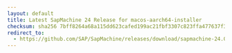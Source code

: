 ```yaml
---
layout: default
title: Latest SapMachine 24 Release for macos-aarch64-installer
checksum: sha256 7bff8264a68a115dd623cafed199ac21fbf3307c823ffa477637f38bd9cbebfb
redirect_to:
  - https://github.com/SAP/SapMachine/releases/download/sapmachine-24.0.2/sapmachine-jdk-24.0.2_macos-aarch64_bin.dmg
---
```

